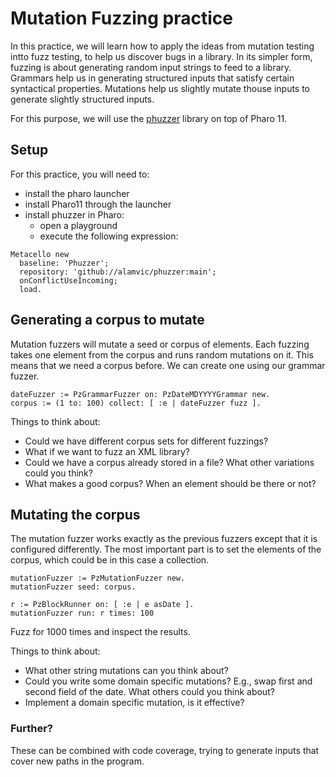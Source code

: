 # Mutation Fuzzing practice

In this practice, we will learn how to apply the ideas from mutation testing intto fuzz testing, to help us discover bugs in a library.
In its simpler form, fuzzing is about generating random input strings to feed to a library.
Grammars help us in generating structured inputs that satisfy certain syntactical properties.
Mutations help us slightly mutate thouse inputs to generate slightly structured inputs.

For this purpose, we will use the [phuzzer](https://github.com/Alamvic/phuzzer/) library on top of Pharo 11.

## Setup

For this practice, you will need to:
 - install the pharo launcher
 - install Pharo11 through the launcher
 - install phuzzer in Pharo:
   - open a playground
   - execute the following expression:
  
```smalltalk
Metacello new
  baseline: 'Phuzzer';
  repository: 'github://alamvic/phuzzer:main';
  onConflictUseIncoming;
  load.
```

## Generating a corpus to mutate

Mutation fuzzers will mutate a seed or corpus of elements.
Each fuzzing takes one element from the corpus and runs random mutations on it.
This means that we need a corpus before. We can create one using our grammar fuzzer.

```smalltalk
dateFuzzer := PzGrammarFuzzer on: PzDateMDYYYYGrammar new.
corpus := (1 to: 100) collect: [ :e | dateFuzzer fuzz ].
```

Things to think about:
- Could we have different corpus sets for different fuzzings?
- What if we want to fuzz an XML library?
- Could we have a corpus already stored in a file? What other variations could you think?
- What makes a good corpus? When an element should be there or not?

## Mutating the corpus

The mutation fuzzer works exactly as the previous fuzzers except that it is configured differently.
The most important part is to set the elements of the corpus, which could be in this case a collection.

```smalltalk
mutationFuzzer := PzMutationFuzzer new.
mutationFuzzer seed: corpus.

r := PzBlockRunner on: [ :e | e asDate ].
mutationFuzzer run: r times: 100
```

Fuzz for 1000 times and inspect the results.

Things to think about:
- What other string mutations can you think about?
- Could you write some domain specific mutations? E.g., swap first and second field of the date. What others could you think about?
- Implement a domain specific mutation, is it effective?

### Further?

These can be combined with code coverage, trying to generate inputs that cover new paths in the program.
